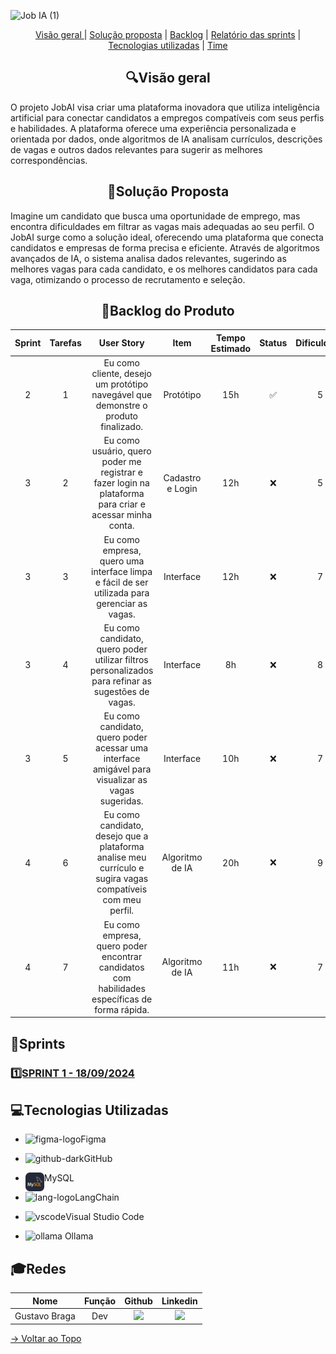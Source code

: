 
<span id="topo">
    
![Job IA (1)](https://github.com/user-attachments/assets/6e25e020-a4e8-4d39-9b31-b818f6378427)


<p align="center"> <a href="#visao"> Visão geral </a> | <a href="#solucao">Solução proposta</a> | <a href="#backlog">Backlog</a> | <a href="#sprint">Relatório das sprints</a> | <a href="#tecnologia">Tecnologias utilizadas</a> | <a href="#time">Time</a> </p> <span id="visao"> <h2 align="center"> 🔍Visão geral </h2>
O projeto JobAI visa criar uma plataforma inovadora que utiliza inteligência artificial para conectar candidatos a empregos compatíveis com seus perfis e habilidades. A plataforma oferece uma experiência personalizada e orientada por dados, onde algoritmos de IA analisam currículos, descrições de vagas e outros dados relevantes para sugerir as melhores correspondências.

<span id="solucao"> <h2 align="center">🎯Solução Proposta </h2>
Imagine um candidato que busca uma oportunidade de emprego, mas encontra dificuldades em filtrar as vagas mais adequadas ao seu perfil. O JobAI surge como a solução ideal, oferecendo uma plataforma que conecta candidatos e empresas de forma precisa e eficiente. Através de algoritmos avançados de IA, o sistema analisa dados relevantes, sugerindo as melhores vagas para cada candidato, e os melhores candidatos para cada vaga, otimizando o processo de recrutamento e seleção.


    
</p>
<span id="backlog">

<h2 align="center">📃Backlog do Produto </h2>

| Sprint | Tarefas |  User Story   | Item |  Tempo Estimado   | Status   | Dificuldade | 
| :----: | :----: | :----: | :----: | :----: | :----: | :----: |
| 2 | 1 | Eu como cliente, desejo um protótipo navegável que demonstre o produto finalizado. | Protótipo | 15h | :white_check_mark: | 5 |
| 3 | 2 | Eu como usuário, quero poder me registrar e fazer login na plataforma para criar e acessar minha conta. | Cadastro e Login | 12h | ❌ | 5 |
| 3 | 3 | Eu como empresa, quero uma interface limpa e fácil de ser utilizada para gerenciar as vagas. | Interface | 12h | ❌ | 7 |
| 3 | 4 | Eu como candidato, quero poder utilizar filtros personalizados para refinar as sugestões de vagas. | Interface | 8h | ❌ | 8 |
| 3 | 5 | Eu como candidato, quero poder acessar uma interface amigável para visualizar as vagas sugeridas. | Interface | 10h | ❌ | 7 |
| 4 | 6 | Eu como candidato, desejo que a plataforma analise meu currículo e sugira vagas compatíveis com meu perfil. | Algoritmo de IA | 20h | ❌ | 9 |
| 4 | 7 | Eu como empresa, quero poder encontrar candidatos com habilidades específicas de forma rápida. | Algoritmo de IA | 11h | ❌ | 7 |

</span>


<span id="sprint">
    
## 🧷Sprints


 
 ### <a href="./Relatórios/Sprint 1.md">1️⃣SPRINT 1 - 18/09/2024</a>


<span id="tecnologia">
    
<h2 aling="center"> 💻Tecnologias Utilizadas</h2>




 * <p>
       <img align="left" title="figma-logo" height="30px" src="https://user-images.githubusercontent.com/76211125/227502784-c94d5e2d-2e39-449b-ba85-053b9106b979.png"/>  Figma 
 </p>

 * <p>
      <img align="left" title="github-dark" height="30px" src="https://user-images.githubusercontent.com/76211125/227561942-1503fb74-eb8e-41d1-936e-bf22bc2d70eb.png#gh-dark-mode-only"/>
     GitHub 
 </p>

 * <p>
    <img align="left" title="vscode" height="30px" src="https://github.com/tandpfun/skill-icons/raw/main/icons/MySQL-Dark.svg"/>
   MySQL 
 </p>

 * <p>
   <img align="left" title="lang-logo" height="30px" src="https://github.com/gubasssss/ThothTech-2/blob/main/Chave%20de%20Ankh/static/lang-logo.png"/>
   LangChain
 </p>


 * <p>
   <img align="left" title="vscode" height="30px" src="https://user-images.githubusercontent.com/76211125/227505063-5839c5e0-9524-41ff-9d24-ce6cbaf217a6.png"/>
   Visual Studio Code 
 </p>
 
 * <p>
   <img align="left" title="ollama" height="30px" src="https://ollama.com/public/assets/c889cc0d-cb83-4c46-a98e-0d0e273151b9/42f6b28d-9117-48cd-ac0d-44baaf5c178e.png"/>
   &nbsp;Ollama
 </p>

    
## 🎓Redes 
<span id="time" width="100%" height="auto">


|      Nome      |    Função       |                            Github                             |                           Linkedin                           |
| :--------------: | :-----------: | :----------------------------------------------------------: | :----------------------------------------------------------: |
| Gustavo Braga  | Dev | [<img src="https://img.shields.io/badge/GitHub-100000?style=for-the-badge&logo=github&logoColor=white">](https://github.com/HenryBRG)| [<img src="https://img.shields.io/badge/LinkedIn-0077B5?style=for-the-badge&logo=linkedin&logoColor=white">](https://www.linkedin.com/in/gustavo-henrique-braga-b92544252/)|

  
<a href="#topo">→ Voltar ao Topo </a>
>






